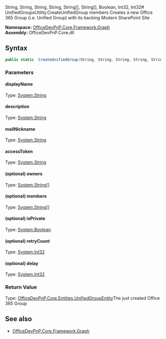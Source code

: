 String, String, String, String, String[], String[], Boolean, Int32, Int32# UnifiedGroupsUtility.CreateUnifiedGroup members
Creates a new Office 365 Group (i.e. Unified Group) with its backing Modern SharePoint Site  

**Namespace:** [OfficeDevPnP.Core.Framework.Graph](OfficeDevPnP.Core.Framework.Graph.md)  
**Assembly:** OfficeDevPnP.Core.dll  
## Syntax
```C#
public static  CreateUnifiedGroup(String, String, String, String, String[], String[], Boolean, Int32, Int32)
```
### Parameters
#### displayName
Type: [System.String](System.String.md) 
#### 
#### description
Type: [System.String](System.String.md) 
#### 
#### mailNickname
Type: [System.String](System.String.md) 
#### 
#### accessToken
Type: [System.String](System.String.md) 
#### 
#### (optional) owners
Type: [System.String[]](System.String[].md) 
#### 
#### (optional) members
Type: [System.String[]](System.String[].md) 
#### 
#### (optional) isPrivate
Type: [System.Boolean](System.Boolean.md) 
#### 
#### (optional) retryCount
Type: [System.Int32](System.Int32.md) 
#### 
#### (optional) delay
Type: [System.Int32](System.Int32.md) 
#### 
### Return Value
Type: [OfficeDevPnP.Core.Entities.UnifiedGroupEntity](OfficeDevPnP.Core.Entities.UnifiedGroupEntity.md)The just created Office 365 Group
## See also
- [OfficeDevPnP.Core.Framework.Graph](OfficeDevPnP.Core.Framework.Graph.md)
